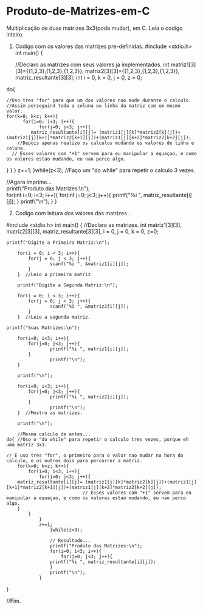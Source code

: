 # Produto-de-Matrizes-em-C
Multiplicação de duas matrizes 3x3(pode mudar), em C.
Leia o codigo inteiro.



1. Codigo com os valores das matrizes pre-definidas.
#include <stdio.h>
int main() {
	
	//Declaro as matrizes com seus valores ja implementados.
    int matriz1[3][3]={{1,2,3},{1,2,3},{1,2,3}}, matriz2[3][3]={{1,2,3},{1,2,3},{1,2,3}}, matriz_resultante[3][3];
    int i = 0, k = 0, j = 0, z = 0;
			
do{

	//Uso tres "for" para que um dos valores nao mude durante o calculo.
	//Assim perseguind toda a coluna ou linha da matriz com um mesmo valor.
    for(k=0; k<z; k++){
   		  for(i=0; i<3; i++){
		    	for(j=0; j<3; j++){
             matriz_resultante[i][j]= (matriz1[j][k]*matriz2[k][j])+(matriz1[j][k+1]*matriz2[k+1][j])+(matriz1[j][k+2]*matriz2[k+2][j]);
    	//Depois apenas realizo os calculos mudando os valores de linha e coluna.
      // Esses valores com "+1" servem para eu manipular a equaçao, e como os valores estao mudando, eu nao perco algo.
		
}
    	}
        		}
                z+=1;
}while(z<3); //Faço um "do while" para repetir o calculo 3 vezes. 

   //Agora imprime...             	
    printf("Produto das Matrizes:\n");            	
           	for(int i=0; i<3; i++){
				for(int j=0; j<3; j++){
					printf("%i ", matriz_resultante[i][j]);
					}
					printf("\n");
				}
}

2. Codigo com leitura dos valores das matrizes .

#include <stdio.h>
int main() {
	//Declaro as matrizes.
    int matriz1[3][3], matriz2[3][3], matriz_resultante[3][3], i = 0, j = 0, k = 0,  z=0;
    
	printf("Digite a Primeira Matriz:\n");
	
    	for(i = 0; i < 3; i++){
			for(j = 0; j < 3; j++){
					scanf("%i ", &matriz1[i][j]);
			}
		}  //Leio a primeira matriz.
	
		printf("Digite a Segunda Matriz:\n");
		
		for(i = 0; i < 3; i++){
			for(j = 0; j < 3; j++){
					scanf("%i ", &matriz2[i][j]);
			}
		}  //Leio a segunda matriz.
		
    printf("Suas Matrizes:\n");
    
    	for(i=0; i<3; i++){
			for(j=0; j<3; j++){
					printf("%i ", matriz1[i][j]);
			}
					printf("\n");
		}
		
		printf("\n");
		
		for(i=0; i<3; i++){
			for(j=0; j<3; j++){
					printf("%i ", matriz2[i][j]);
			}
					printf("\n");
		}  //Mostro as matrizes.
		
		printf("\n");
		
		//Mesma calculo de antes...
    do{ //Uso o "do while" para repetir o calculo tres vezes, porque eh uma matriz 3x3.

    // E uso tres "for", o primeiro para o valor nao mudar na hora do calculo, e os outros dois para percorrer a matriz.
    	for(k=0; k<z; k++){
   		    for(i=0; i<3; i++){
				for(j=0; j<3; j++){
        matriz_resultante[i][j]= (matriz1[j][k]*matriz2[k][j])+(matriz1[j][k+1]*matriz2[k+1][j])+(matriz1[j][k+2]*matriz2[k+2][j]);
                                // Esses valores com "+1" servem para eu manipular a equaçao, e como os valores estao mudando, eu nao perco algo.
        }
        	}
        		}
                z+=1;
                	}while(z<3);
                	
                	// Resultado...
                	printf("Produto das Matrizes:\n");
                	for(i=0; i<3; i++){
						for(j=0; j<3; j++){
					printf("%i ", matriz_resultante[i][j]);
					}
					printf("\n");
				}
}

//Fim.

